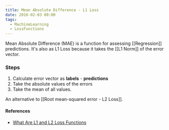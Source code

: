 ```yaml
---
title: Mean Absolute Difference - L1 Loss
date: 2016-02-03 00:00
tags:
  - MachineLearning
  - LossFunctions
---
```


Mean Absolute Difference (MAE) is a function for assessing [[Regression]] predictions. It's also as L1 Loss because it takes the [[L1 Norm]] of the error vector.

### Steps

1. Calculate error vector as **labels** - **predictions**
2. Take the absolute values of the errors
3. Take the mean of all values.

An alternative to [[Root mean-squared error - L2 Loss]].

#### References

* [What Are L1 and L2 Loss Functions](https://afteracademy.com/blog/what-are-l1-and-l2-loss-functions#:~:text=L2%20Loss%20Function%20is%20used,value%20and%20the%20predicted%20value.)